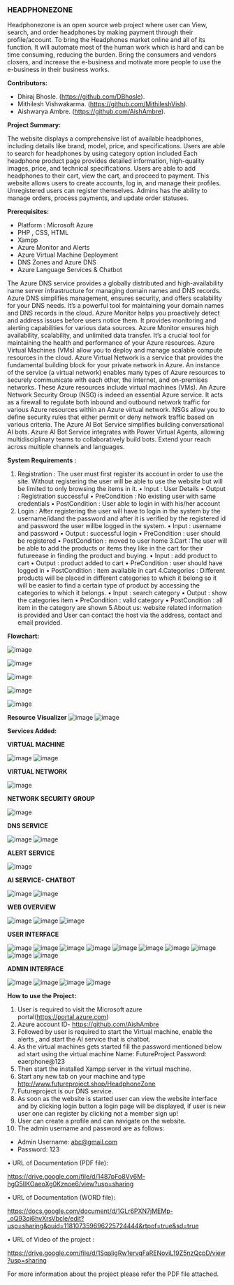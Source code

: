 ### HEADPHONEZONE
Headphonezone is an open source web project where user can View, search, and order headphones by making payment through their profile/account. To bring the Headphones market online and all of its function. It will automate most of the human work which is hard and can be time consuming, reducing the burden. Bring the consumers and vendors closers, and increase the e-business and motivate more people to use the e-business in their business works. 

**Contributors:**

- Dhiraj Bhosle. (https://github.com/DBhosle).
- Mithilesh Vishwakarma. (https://github.com/MithileshVish).
- Aishwarya Ambre. (https://github.com/AishAmbre).

**Project Summary:**

The website displays a comprehensive list of available headphones, including details like brand, model, price, and specifications.
Users are able to search for headphones by using category option included
Each headphone product page provides detailed information, high-quality images, price, and technical specifications.
Users are able to add headphones to their cart, view the cart, and proceed to payment.
This website allows users to create accounts, log in, and manage their profiles. Unregistered users can register themselves.
Admins has the ability to manage orders, process payments, and update order statuses.

**Prerequisites:**

- Platform : Microsoft Azure
- PHP , CSS, HTML
- Xampp
- Azure Monitor and Alerts
- Azure Virtual Machine Deployment
- DNS Zones and Azure DNS
- Azure Language Services & Chatbot

The Azure DNS service provides a globally distributed and high-availability name server infrastructure for managing domain names and DNS records. Azure DNS simplifies management, ensures security, and offers scalability for your DNS needs. It’s a powerful tool for maintaining your domain names and DNS records in the cloud.
Azure Monitor helps you proactively detect and address issues before users notice them. It provides monitoring and alerting capabilities for various data sources. Azure Monitor ensures high availability, scalability, and unlimited data transfer. It’s a crucial tool for maintaining the health and performance of your Azure resources.
Azure Virtual Machines (VMs) allow you to deploy and manage scalable compute resources in the cloud.
Azure Virtual Network is a service that provides the fundamental building block for your private network in Azure. An instance of the service (a virtual network) enables many types of Azure resources to securely communicate with each other, the internet, and on-premises networks. These Azure resources include virtual machines (VMs).
An Azure Network Security Group (NSG) is indeed an essential Azure service. It acts as a firewall to regulate both inbound and outbound network traffic for various Azure resources within an Azure virtual network. NSGs allow you to define security rules that either permit or deny network traffic based on various criteria.
The Azure AI Bot Service simplifies building conversational AI bots. Azure AI Bot Service integrates with Power Virtual Agents, allowing multidisciplinary teams to collaboratively build bots. Extend your reach across multiple channels and languages.

**System Requirements :**

1. Registration : The user must first register its account in order to use the site. Without registering the user will be able to use the website but will be limited to only browsing the items in it. 
•	 Input : User Details
•	 Output : Registration successful 
•	PreCondition : No existing user with same credentials 
•	PostCondition : User able to login in with his/her account 
2. Login : After registering the user will have to login in the system by the username/idand the password and after it is verified by the registered id and password the user willbe logged in the system. 
•	Input : username and password 
•	Output : successful login 
•	PreCondition : user should be registered 
•	PostCondition : moved to user home 
3.Cart :The user will be able to add the products or items they like in the cart for their futureease in finding the product and buying.
•	Input : add product to cart 
•	Output : product added to cart 
•	PreCondition : user should have logged in 
•	PostCondition : item available in cart 
4.Categories : Different products will be placed in different categories to which it belong so it will be easier to find a certain type of product by accessing the categories to which it belongs. 
•	Input : search category
•	 Output : show the categories item 
•	 PreCondition : valid category 
•	 PostCondition : all item in the category are shown
5.About us: website related information is provided and User can contact the host via the address, contact and email provided. 

**Flowchart:**

![image](https://github.com/AishwaryaAmbre/AzureProjectHeadphonezone/assets/159557325/da99d488-8e64-4df8-98a2-fcc0be852207)

![image](https://github.com/AishwaryaAmbre/AzureProjectHeadphonezone/assets/159557325/aaa2e58a-3ea6-4395-b4bd-5c1868726a1d)

![image](https://github.com/AishwaryaAmbre/AzureProjectHeadphonezone/assets/159557325/d6b2fda4-69df-45f8-811e-4ef9110231ef)

![image](https://github.com/AishwaryaAmbre/AzureProjectHeadphonezone/assets/159557325/628ddde1-2e75-4176-9f66-8ceb75b586ed)

![image](https://github.com/AishwaryaAmbre/AzureProjectHeadphonezone/assets/159557325/1b953f3c-5555-4baa-b7b2-b01784c20967)

**Resource Visualizer**
![image](https://github.com/AishwaryaAmbre/AzureProjectHeadphonezone/assets/159557325/67ab02b1-d14b-4cb4-899d-77be39e425b2)
![image](https://github.com/AishwaryaAmbre/AzureProjectHeadphonezone/assets/159557325/fd512760-b595-4ab7-89a7-c1b7f476ec12)

**Services Added:**

**VIRTUAL MACHINE**

![image](https://github.com/AishwaryaAmbre/AzureProjectHeadphonezone/assets/159557325/edc70f65-ac09-4fd1-afb8-b54344f95191) 
![image](https://github.com/AishwaryaAmbre/AzureProjectHeadphonezone/assets/159557325/fea91d9b-5d2f-4ef8-a34b-29d239395266)

**VIRTUAL NETWORK**

![image](https://github.com/AishwaryaAmbre/AzureProjectHeadphonezone/assets/159557325/73ad1af9-462f-42d6-86fb-0d4a62733418)

**NETWORK SECURITY GROUP**

![image](https://github.com/AishwaryaAmbre/AzureProjectHeadphonezone/assets/159557325/8661dc1e-9a70-4507-95af-856c8385271b)

**DNS SERVICE**

![image](https://github.com/AishwaryaAmbre/AzureProjectHeadphonezone/assets/159557325/8fca267f-eb55-49f8-a0fe-a515a2f8e140)
![image](https://github.com/AishwaryaAmbre/AzureProjectHeadphonezone/assets/159557325/65b9933d-8451-4fec-803a-3cc7582ec019)

**ALERT SERVICE**

![image](https://github.com/AishwaryaAmbre/AzureProjectHeadphonezone/assets/159557325/c26d51ce-113f-4395-b50a-8bdc0bf37297)

**AI SERVICE- CHATBOT**

![image](https://github.com/AishwaryaAmbre/AzureProjectHeadphonezone/assets/159557325/0e5a2f31-a49d-4294-8f4d-83076815ab6b)
![image](https://github.com/AishwaryaAmbre/AzureProjectHeadphonezone/assets/159557325/cfdc0b28-e7d0-401e-8a15-45aa0b057afd)

 **WEB OVERVIEW**
 
![image](https://github.com/AishwaryaAmbre/AzureProjectHeadphonezone/assets/159557325/d0a15cf4-ba7d-4865-81ea-5999f1fbc22f)
![image](https://github.com/AishwaryaAmbre/AzureProjectHeadphonezone/assets/159557325/d584c569-4e27-498c-81ff-7f0c84d5822d)
![image](https://github.com/AishwaryaAmbre/AzureProjectHeadphonezone/assets/159557325/5636f961-4813-494c-b215-ac126e1e67db)

**USER INTERFACE**

![image](https://github.com/AishwaryaAmbre/AzureProjectHeadphonezone/assets/159557325/b0b56b4f-f899-4ff8-bacf-ed05453135cb)
![image](https://github.com/AishwaryaAmbre/AzureProjectHeadphonezone/assets/159557325/94c5ffe1-3dda-4806-b426-b25fb520096f)
![image](https://github.com/AishwaryaAmbre/AzureProjectHeadphonezone/assets/159557325/87edec4b-b0c7-4f59-b894-ba2431276faf)
![image](https://github.com/AishwaryaAmbre/AzureProjectHeadphonezone/assets/159557325/856a3081-d8dc-4005-88da-13e9bad9de29)
![image](https://github.com/AishwaryaAmbre/AzureProjectHeadphonezone/assets/159557325/2f31ae77-2e6e-4dae-a41f-1db59954efa5)
![image](https://github.com/AishwaryaAmbre/AzureProjectHeadphonezone/assets/159557325/5262cd24-6f73-4b43-a380-05795b0063c5)
![image](https://github.com/AishwaryaAmbre/AzureProjectHeadphonezone/assets/159557325/1d0ec1f0-7f0f-4dd2-be6e-2796b638be2f)
![image](https://github.com/AishwaryaAmbre/AzureProjectHeadphonezone/assets/159557325/19c83c0e-bd1d-4037-947e-47d9a3d467c8)
![image](https://github.com/AishwaryaAmbre/AzureProjectHeadphonezone/assets/159557325/767129fb-fcff-4b16-8751-628d9378befb)
![image](https://github.com/AishwaryaAmbre/AzureProjectHeadphonezone/assets/159557325/0367f982-d7a8-44a1-a5e6-95efc63fceac) 

**ADMIN INTERFACE**

![image](https://github.com/AishwaryaAmbre/AzureProjectHeadphonezone/assets/159557325/9e5e9d32-d6bc-41a8-abff-63e5a75dc2df)
![image](https://github.com/AishwaryaAmbre/AzureProjectHeadphonezone/assets/159557325/553eb7fa-57ef-41b9-ba40-558e4eac08e6)
![image](https://github.com/AishwaryaAmbre/AzureProjectHeadphonezone/assets/159557325/874304d1-d8b8-4005-8b7b-9adc7ce1a2db)
![image](https://github.com/AishwaryaAmbre/AzureProjectHeadphonezone/assets/159557325/591b2cc4-2031-4439-8c4b-012b5f87935f)

 
**How to use the Project:**

1.	User is required to visit the Microsoft azure portal(https://portal.azure.com)
2.	Azure account ID- https://github.com/AishAmbre 
3.	Followed by user is required to start the Virtual machine, enable the alerts , and start the AI service that is chatbot.
4.	As the virtual machines gets started fill the password mentioned below ad start using the virtual machine
Name: FutureProject
Password: eaerphone@123
5.	Then start the installed Xampp server in the virtual machine.
6.	Start any new tab on your machine and type http://www.futureproject.shop/HeadphoneZone 
7.	Futureproject is our DNS service.
8.	As soon as the website is started user can view the website interface and by clicking login button a login page will be displayed, if user is new user one can register by clicking not a member sign up!
9.	User can create a profile and can navigate on the website.
10.	The admin username and password are as follows:  

- Admin Username: abc@gmail.com
- Password: 123

•	URL of Documentation (PDF file):

 https://drive.google.com/file/d/1487pFo8Vy6M-hgG5lIKOaeoXg0Kznoe6/view?usp=sharing 

•	URL of Documentation (WORD file): 

https://docs.google.com/document/d/1GLr6PXN7jMEMp-_oQ93qi6hvXrsVbcle/edit?usp=sharing&ouid=118107359696225724444&rtpof=true&sd=true 

•	URL of Video of the project : 

https://drive.google.com/file/d/1SqaligRw1ervqFaRENoviL19Z5nzQcpD/view?usp=sharing 

For more information about the project please refer the PDF file attached.
